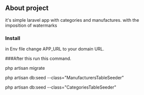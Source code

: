 

## About project


it's simple laravel app with categories and manufactures. 
with the imposition of watermarks

### Install
in Env file change APP_URL to your domain URL.

###After this run this command.
 
php artisan migrate

php artisan db:seed --class="ManufacturersTableSeeder"

php artisan db:seed --class="CategoriesTableSeeder"
